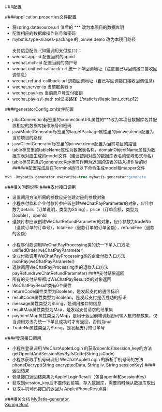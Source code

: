 ###配置

####application.properties文件配置
- 将spring.datasource.url    值后的 *** 改为本项目的数据库明
- 配置相应的数据库操作账号和密码
- mybatis.type-aliases-package  的 joinwe.demo  改为本项目路径<br><br>
支付信息配置（如需调用支付接口）：
- wechat.app-id    配置当前的appid
- wechat.mch-id    配置当前的商户号
- wechat.unified-callback-url   统一下单回调地址（注意自己写回调接口接收回调信息）
- wechat.refund-callback-url    退款回调地址（自己写回调接口接收回调信息）
- wechat.server-ip  当前服务器ip
- wechat.pay.key    当前商户号支付密钥
- wechat.pay-ssl-path ssl证书路径（/static/ssl/apiclient_cert.p12）

####generatorConfig.xml文件配置
- jdbcConnection标签里的connectionURL属性的***改为本项目数据库名并配置相应的数据库操作账号和密码
- javaModelGenerator标签里的targetPackage属性里的joinwe.demo配置为当前项目的路径
- javaClientGenerator标签里的joinwe.demo配置为当前项目的路径
- table标签里的tableName属性为数据表名称，domainObjectName属性为数据库表对应生成的model文件（建议使用对应的数据库表名的驼峰形式命名）
- table标签包含的generatedKey标签作用为返回的该表的插入操作后的id
######配置完成后在Terminal运行以下命令生成model和mapper文件
```sql
mvn -Dmybatis.generator.overwrite=true mybatis-generator:generate
```

###相关问题说明
####支付接口调用
- 设置调用方法所需的参数应先创建对应的参数对象
- 小程序付款和企业付款传参应该创建WeChatPayParameter的对象，应传参数为details（订单说明，类型为String），price（订单金额，类型为Double），openId
- 退款传参应该创建WeChatRefundParameter的对象，应传参数为tradeNo（退款订单的订单号），totalFee（退款订单的订单金额），refundFee（退款的金额）<br><br>
- 小程序付款调用WeChatPayProcessing类的统一下单入口方法unifiedOrder(weChatPayParameter)
- 企业付款调用WeChatPayProcessing类的企业付款入口方法mchPay(weChatPayParameter)
- 退款调用WeChatPayProcessing类的退款入口方法payRefund(weChatRefundParameter)
####支付结果返回
- 所有的支付结果都以WeChatPayResult类的对象返回
- WeChatPayResult类有6个属性
- returnCode属性类型为Boolean，是发起支付的通信标识
- resultCode属性类型为Boolean，是发起支付是否成功的标识
- message属性类型为String，是调用接口的信息
- resultMap属性类型为Map，是发起支付请求的结果集
- paymentMap属性类型为Map，是用于返回前端调起密码输入框的参数集，仅当调用方法为统一下单且成功时才有返回，否则为null
- TradeNo属性类型为String，是发起支付的订单号

####登录接口调用
- 小程序登录调用 WeChatAppletLogin 的获取openId和session_key的方法getOpenIdAndSessionKeyByJsCode(String jsCode)
- 小程序获取手机号码调用 WeChatAppletLogin 的解析手机号码的方法phoneDecrypt(String encryptedData, String iv, String sessionKey)
####返回结果
- 登录接口返回结果集为AppletLoginResult（包含openId和sessionKey）
- 获取到session_key后不要传到前端，存入数据库，需要的时候从数据库取出
- 获取手机号码接口的返回为 AppletPhoneResult类

###相关文档
[MyBatis-generator](http://mybatis.org/generator/)<br>
[Spring Boot](https://docs.spring.io/spring-boot/docs/2.0.0.RC1/reference/htmlsingle/)